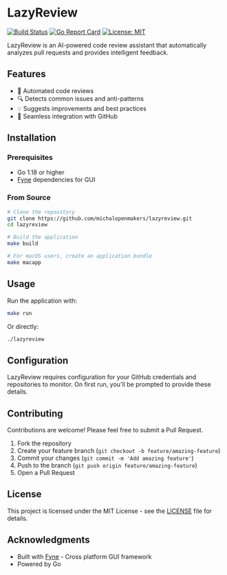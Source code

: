 # LazyReview

[![Build Status](https://github.com/michalopenmakers/lazyreview/workflows/build/badge.svg)](https://github.com/michalopenmakers/lazyreview/actions)
[![Go Report Card](https://goreportcard.com/badge/github.com/michalopenmakers/lazyreview)](https://goreportcard.com/report/github.com/michalopenmakers/lazyreview)
[![License: MIT](https://img.shields.io/badge/License-MIT-blue.svg)](https://opensource.org/licenses/MIT)

LazyReview is an AI-powered code review assistant that automatically analyzes pull requests and provides intelligent feedback.

## Features

- 🤖 Automated code reviews
- 🔍 Detects common issues and anti-patterns
- 💡 Suggests improvements and best practices
- 🚀 Seamless integration with GitHub

## Installation

### Prerequisites

- Go 1.18 or higher
- [Fyne](https://fyne.io/) dependencies for GUI

### From Source

```bash
# Clone the repository
git clone https://github.com/michalopenmakers/lazyreview.git
cd lazyreview

# Build the application
make build

# For macOS users, create an application bundle
make macapp
```

## Usage

Run the application with:

```bash
make run
```

Or directly:

```bash
./lazyreview
```

## Configuration

LazyReview requires configuration for your GitHub credentials and repositories to monitor. On first run, you'll be prompted to provide these details.

## Contributing

Contributions are welcome! Please feel free to submit a Pull Request.

1. Fork the repository
2. Create your feature branch (`git checkout -b feature/amazing-feature`)
3. Commit your changes (`git commit -m 'Add amazing feature'`)
4. Push to the branch (`git push origin feature/amazing-feature`)
5. Open a Pull Request

## License

This project is licensed under the MIT License - see the [LICENSE](LICENSE) file for details.

## Acknowledgments

- Built with [Fyne](https://fyne.io/) - Cross platform GUI framework
- Powered by Go
